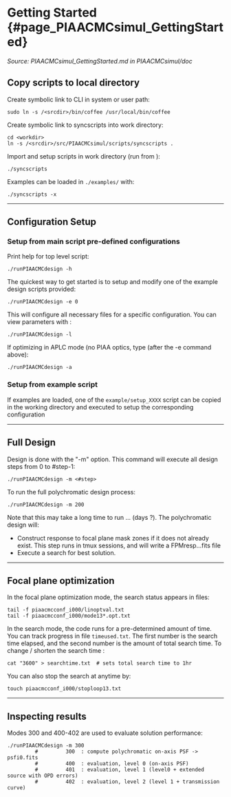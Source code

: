 # Getting Started {#page_PIAACMCsimul_GettingStarted}

*Source: PIAACMCsimul_GettingStarted.md in PIAACMCsimul/doc*


## Copy scripts to local directory

Create symbolic link to CLI in system or user path:
	
	sudo ln -s /<srcdir>/bin/coffee /usr/local/bin/coffee

Create symbolic link to syncscripts into work directory:

	cd <workdir>
	ln -s /<srcdir>/src/PIAACMCsimul/scripts/syncscripts .

Import and setup scripts in work directory (run from <workdir>):

	./syncscripts

Examples can be loaded in `./examples/` with:

	./syncscripts -x


***



## Configuration Setup


### Setup from main script pre-defined configurations

Print help for top level script:

	./runPIAACMCdesign -h

The quickest way to get started is to setup and modify one of the example design scripts provided:

	./runPIAACMCdesign -e 0

This will configure all necessary files for a specific configuration. You can view parameters with :

	./runPIAACMCdesign -l
	
If optimizing in APLC mode (no PIAA optics, type (after the -e command above):

	./runPIAACMCdesign -a
	
	
### Setup from example script

If examples are loaded, one of the `example/setup_XXXX` script can be copied in the working directory and executed to setup the corresponding configuration
	

***



## Full Design

Design is done with the "-m" option. This command will execute all design steps from 0 to #step-1:

	./runPIAACMCdesign -m <#step>

To run the full polychromatic design process:

	./runPIAACMCdesign -m 200

Note that this may take a long time to run ... (days ?). The polychromatic design will:

- Construct response to focal plane mask zones if it does not already exist. This step runs in tmux sessions, and will write a FPMresp...fits file
- Execute a search for best solution.


***


## Focal plane optimization

In the focal plane optimization mode, the search status appears in files:

	tail -f piaacmcconf_i000/linoptval.txt
	tail -f piaacmcconf_i000/mode13*.opt.txt
	
	

In the search mode, the code runs for a pre-determined amount of time. You can track progress in file `timeused.txt`. The first number is the search time elapsed, and the second number is the amount of total search time. To change / shorten the search time : 

	cat "3600" > searchtime.txt  # sets total search time to 1hr

You can also stop the search at anytime by:

	touch piaacmcconf_i000/stoploop13.txt


***


## Inspecting results

Modes 300 and 400-402 are used to evaluate solution performance:

	./runPIAACMCdesign -m 300
             #         300  : compute polychromatic on-axis PSF -> psfi0.fits
             #         400  : evaluation, level 0 (on-axis PSF)
             #         401  : evaluation, level 1 (level0 + extended source with OPD errors)
             #         402  : evaluation, level 2 (level 1 + transmission curve)

